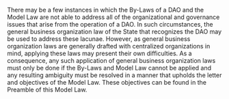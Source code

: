 
There may be a few instances in which the By-Laws of a DAO and the Model
Law are not able to address all of the organizational and governance
issues that arise from the operation of a DAO. In such circumstances,
the general business organization law of the State that recognizes the
DAO may be used to address these lacunae. However, as general business
organization laws are generally drafted with centralized organizations
in mind, applying these laws may present their own difficulties. As a
consequence, any such application of general business organization laws
must only be done if the By-Laws and Model Law cannot be applied and any
resulting ambiguity must be resolved in a manner that upholds the letter
and objectives of the Model Law. These objectives can be found in the
Preamble of this Model Law.

